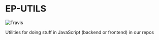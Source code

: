 # EP-UTILS
![Travis](https://travis-ci.org/EikosPartners/ep-utils.svg?branch=master)

Utilities for doing stuff in JavaScript (backend or frontend) in our repos
